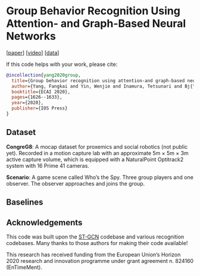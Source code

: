 # Group Behavior Recognition Using Attention- and Graph-Based Neural Networks

[[paper](https://ebooks.iospress.nl/volumearticle/55068)] [[video](https://underline.io/lecture/1953-group-behavior-recognition-using-attention--and-graph-based-neural-networks
)] [[data](https://sites.google.com/view/congreg8/home#h.p_FqKt0M9-taTN)]

If this code helps with your work, please cite:

```bibtex
@incollection{yang2020group,
  title={Group behavior recognition using attention-and graph-based neural networks},
  author={Yang, Fangkai and Yin, Wenjie and Inamura, Tetsunari and Bj{\"o}rkman, M{\aa}rten and Peters, Christopher},
  booktitle={ECAI 2020},
  pages={1626--1633},
  year={2020},
  publisher={IOS Press}
}
```

## Dataset

**CongreG8**: A mocap dataset for proxemics and social robotics (not public yet). Recorded in a motion capture lab with an approximate 5m × 5m × 3m active capture volume, which is equipped with a NaturalPoint Optitrack2 system with 16 Prime 41 cameras.

**Scenario**: A game scene called Who’s the Spy. Three group players and one observer. The observer approaches and joins the group. 


## Baselines

## Acknowledgements

This code was built upon the [ST-GCN](https://github.com/yysijie/st-gcn) codebase and various recognition codebases. Many thanks to those authors for making their code available!

This research has received funding from the European Union‘s Horizon 2020 research and innovation programme under grant agreement n. 824160 (EnTimeMent).

